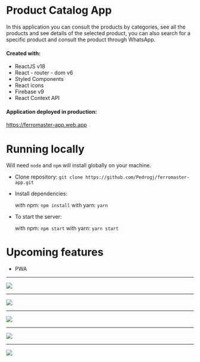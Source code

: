 # Product Catalog App

In this application you can consult the products by categories, see all the products and see details of the selected product, you can also search for a specific product and consult the product through WhatsApp.

#### Created with:

- ReactJS v18
- React - router - dom v6
- Styled Components
- React icons
- Firebase v9
- React Context API

#### Application deployed in production:

https://ferromaster-app.web.app

# Running locally

Will need `node` and `npm` will install globally on your machine.

- Clone repository:
  `git clone https://github.com/Pedrogj/ferromaster-app.git`

- Install dependencies:

  with npm: `npm install`
  with yarn: `yarn`

- To start the server:

  with npm: `npm start`
  with yarn: `yarn start`

# Upcoming features

- PWA

---

![](https://lh3.googleusercontent.com/EgWbSXtwEQxoFzlwP3KUK_rJOgBKLNuWyZJNFozYC2Q2yODNYsR1kRV4w4_6iOsu8izQIgDDlG3vYFuASg5f-NNd1cSJBXCDyDId_l1SHM6jdnZG75PFMT_T6_HbYa5Y6jt80JSU1x2shtaSOSKLBbQoYMd-Hmn8HeisY07eVd7H0ZyS8TDz-TuxTYGr1Tji6CdS69cf1Ttn1DpF2VrKJeeY5VF6lVTthvCDu1LleHjxWliLsVGwe6okBzw6PRXgyBEE9libNFaLMRVRT1qo3VgCJNFA8A5d-HrOqh2rlCnusDllKS1d9XsW1OasVXAr4Uy9a7ZqV9Ne_HFdVTWF2-nx0PGl6a4iOYmjpBmogQVo2NjJ7Tm9-r9rYezDMfGl8LvXoJz_wUjvFZjLdUedCR3LXC2JTNizyugdpm6nPqNXEt21YbPdHb09YHuy8Qva13F-z2Tlgu7UEKLmf5kGGNLvzDTqfxDDc8gRoPpWcjApwAXUjwGwwQXKEmi8A32mSzHyQZlSEez5cSShZV7WIGEQ8sx0RsMshKA1E7kYDvqHli-_bLg9tGKENmD-CS1a4FVY-37CzrJw-RqqkKOX6tc12pURdf5tZWBgvrfV3D6XU5POIcHIw4mUNEiUOu3wcssqdbKuyjSgMT86MWBu4oLda8Vua4dhML4S4Y8udMdgHgkhXFH_-6JAamAdyRtv7iHi8JxsqM4YQOGdGtB_xK8PN9SF8nni9uMM8pOp-Kqfk5zY4zx4yr3qc6r4VoDof_M8PC1sMlWHK3qEkehNJHvS6kox8XGJOzZuKThf3fs5q1o13KsdIwwoBrJ87oETDxHW=w1330-h656-no?authuser=0)

---

![](https://lh3.googleusercontent.com/16Tc6prGIGv4L4deYAhDGayKmyUkLkcH7sea_lj5CIBstSE7u-KPyzDmASA9NmXdplnJZzComGr3yGuHAKgCQC1QsxkzOS2L4pM4OYpTAENQV8KwezzUloBeJDJCz3SdN7NrZxuKoM9fxK8niN0CLxTePafRHI_JAzdrfxp-uTD7s2KI0p74HPXJq_3cnuxiDHc-dcBjz587EY46sCxI_3jNLo0baPDEBsbogb2I8vPghaUn7RiGX9mKvMxejSLxQFngG8j-cC4wSVOCyFKQciMmSOsS21lTneFsMwueex8y7HMlYZ9Aw5sGYu859xPPcUuYYh2IG8U1kLhxyLfiQ6hkWgPKYY98FD8SwxDEKxvVo3QLFzN0_HdV2IoIGORtQNvdfmVjKnt_2IEa6oOI86Mee549xkMQ8-KM_U-GJas2C4VIRiwIuJRa5ut9DAY4gWUcz47RwCcV3Uy42Zsdkzj2W9xvxv0uFoaj5wm1Kz7puwBhxR3QR_XXkifmWM54VsYne0mDS4V0fD-WwLm3XB7WRVDwRN4QGYxt8fDLFifRe_frJ4qZs5koOh7FTrvIaqhEm4N3psVfBP130JRKQEqt1nhrwsPfnazknpDcDI5Ov5k9fAAmvaWHbXWmA1K2KVpi2rQGWpbm6eMIo18wTGiO1wJkAZflrVRZ1z6FxYjzVlr_1t5XLScnHnNDGxdacKQdTdFHun8cTAaCxn9yCV46L6xLUGivH03N5xE08RePIHXSSXNz5ZQZccgGBh6VhrLWpOPXa_TbKCBP2gl1XdSUvMuGgH1DRkDHFNfwoveBtjC69ubm_lM3SgtFwmbU6bN6=w1352-h658-no?authuser=0)

---

![](https://lh3.googleusercontent.com/4Ck0u14gtjSauQZ-rp-l3wHJ8RJFDDzH4L8HC454OfynzUsDpd8UrY6nFh6u8WLqMBqoJ7r1EjtEUtFPJsIV6o0pKn_e8XoV4h3eUP0EOlbb_TRedy4GGMViGYOO07JqczqOpkpUk-_OOs6PlGstcmhjzCRzfS0C22JcyLYU4WqD_0itYSyeF1CxB0cquf6CzOhY-moEFV4w4ta0Ydxf6rSy9v_m_Sj0IQ0f5_0NBNb11dlFd2Dc_ZKvo6EzzKQyz7G-M7ohTGozj2CV-psceXMxHvFJ4WLqYmmnLJafjvENDwFLBwYrvPq-4-AK9HIUyD6LuuWWBopO-ucaJMfmZjKzH9XdUBS8zBJ6EbbSA3COmhFPzRRDHeTwzQbGQQNGUEGYzSjJmJasiG9XTQDe5TlndaTGk6KwcwtFsb1JreCSHktSKKO7e1lJrEbabFsWr1LCjhAcZCtR-xekrRO9BHDlc330VUZx5ol2HFJgzCBCVb-PdblnoQRgluaW2x6g4suWRDxxYDnoNxAAwQz_BLFkUfTmQxwGWjKuvzAlSIktqkX86rTMAyU1_LLi-ViY0ShF7H0nLuQ6oC8oGt3w7qYjhsYQ_56Z6AfD7ZoXfjVd3CzGPgF_akPa4r-cv3JSSI2sao1oCb9rOamT5eCQHCBdwdgYz2QGFYjeEt0aA0TBTw2Zs0l2GcBo_C5uXS2Ev1mgivbe9UAP16_7BK1rAKDQvTJux52GgyCxzaN8kv9e7EHs_VH4VuJ6zL5dYH9ZyjyoTbPbJh7Uyfyd8zzwL87a7HTljn0r5P6dqcF9Oywoks4Zaoz0joo18lN6CKHconR7=w1348-h659-no?authuser=0)

---

![](https://lh3.googleusercontent.com/53uVRlMNHvHCGZ0CH-sO2w_HdFkV2PJ_FyddF6kDvqJDP_3rt5GgdhRRYkQcEojgO9pBTNx_tHuJrgRUg_TkM6JO2qBNiO0iiK_AdptfNzH8HUKLSntoa00vQknNu4o8MQWrQtvWUC5VJWB2ozTMy4oUAW08-cGDSthB-wwqQXeauEQSU83YDfzx2GOS9o0gedi2HmFSLjuTKM8BOqYnuHSrEsRZkwRlZp76a0j-3nVyvqXNnWKVfok1wMk4m0M8xK5s3RlgcK1I4L6jV41WtOWpd6i_zmXmecbyLn1qWfYHSOHndfRRwy879boi1WBCLjHtCqDNHxLzqtdrNU5F2x8QvGbNna_POW-Za1RaGR8Ia8Ys4qF3e8povWGocvJkBTCJO3Ub5IOkq13PmGUoYP8aMyw5rEV0edkssv1cQMGxEJBoDAxjF0LSisM4RZ_Bq94nk6hdH24GDmjif4RfzD6LCLZ2zqTG7eEmNLwbEf-ZdDDO2f8V8WRzkNhZwKcG97zwC6fEvoN7H8KGWKyk5_8Z8plhAx1s88QT0ordsRaWfH8ECqov61I7ee6zuVIWCsG2gzqjfM-WRQh5iyeTBquyj5ai3TmcmaJWQmG-dcP7R-fZVpxa_g5GCpeuVXXpt01VP1e74-gja9EuizYhKD68RYK6xag6nKOL71dINFllShDHfc2cuFANTI6W-9qxU2KD7YvDGZM5ixTQyRD1_z3oBbF4oF_2IsmPCNm_6t1UEqP6a-0WRj1ei_070KYQOUQscrSK446ZCeHJAF0DZpgHmGqCLw-eQWirgBK1JDedjElYdLyHGSGMS15S9O-sYSA0=w1355-h657-no?authuser=0)

---

![](https://lh3.googleusercontent.com/UINq9hZwQQ7ympqtF-ZKOSSJLvAdFdUG2aBZiNT-5yEFZ5D-6LxksWim6Pvz-6oX3o0c9WoyTu86jJFfxjy_kd43Yjl1uxfYXMJGG6rhMSeVSsog9UGxo9S2IZgriCvIhigZaTh2J4PrBKXKP_ybdSeGG-hYTULywDXzzAdviMBYV8k1ip3YpipTG6G7PuAplrBGVS6A3DScHxuUc4Ao5sb03YyAIqWI5rR8gRlAj00R8VfbGzcPxr6vNy_d_AYM7z9XA_12wjmp3m-MFAsRAfaaLRuwiIPrCi0BteLq9J13OLGq-6zMSW4jOWsGqSoSkJQnG5Sq8DEStE5zYwxcqFaDdpG91Qweq_-ZZF8Iz0teN8skQj77iRZEx-85r58bEWk3vVXoee2usAYRR9tAiVEP5Em-yQ4J4lXPbEtXEGrNraOrz-yd4u53yaQ5fton8BOv6d2GPBwZVHUVgJc0Am4PDr-Gt9QO1SPdHO1ln9XXENNwjAkTMjz6Cw85p4E2FBPm58TstD1VxIdPZRcOEb3OVrceP_S5zSeXQeDqkv7XHReD22lpSYm69rkerhYBzIY1U_atzM_-3fslJySrju8ZeO0ImLI4TJFJ84THH_QC8f8kbKyeJgtJ7SpwYFTSWiSqnfaliANUjV7L5mvKMH6GLCEA6YnCFQ6ixP1iyxCHaWNBOkLaoxLhzuz9vHAqVtKsqQRcdP8sOojN3NDbBiA2G7lE-GDDKvMxMBXSE6ojj2bxV_IffUa4Ny_-y2kDfyNuqMyX3ciB-rPAYf1R30G8LY2UpcNE-H0wPjEgesYrFrEHb6Jqf8DTUfY6AoIiCA1D=w1350-h652-no?authuser=0)
